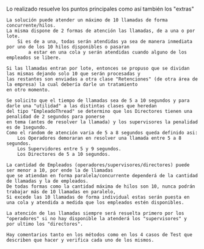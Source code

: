 Lo realizado resuelve los puntos principales como así también los "extras"

	La solución puede atender un máximo de 10 llamadas de forma concurrente/hilos.
	La misma dispone de 2 formas de atención las llamadas, de a una o por lote.
		Si es de a una, todas serán atendidas ya sea de manera inmediata por uno de los 10 hilos disponibles o pasaran 
			a estar en una cola y serán atendidas cuando alguno de los empleados se libere.
		
	Si las llamadas entran por lote, entonces se propuso que se dividan las mismas dejando solo 10 que serán procesadas y 
	las restantes son enviadas a otra clase "Retenciones" (de otra área de la empresa) la cual debería darle un tratamiento 
	en otro momento.
		
	Se solicito que el tiempo de llamadas sea de 5 a 10 segundos y para darle una "utilidad" a las distintas clases que heredan 
	del tipo "EmpleadoThread" se determino que los Directores tienen una penalidad de 2 segundos para ponerse
	en tema (antes de resolver la llamada) y los supervisores la penalidad es de 1segundo.
	Como el random de atención varia de 5 a 8 segundos queda definido asi:
		Los Operadores demoraran en resolver una llamada entre 5 a 8 segundos.
		Los Supervidores entre 5 y 9 segundos.
		Los Directores de 5 a 10 segundos.
	
	La cantidad de Empleados (operadores/supervisores/directores) puede ser menor a 10, por ende la de llamadas
	que se atiendan en forma paralela/concurrente dependerá de la cantidad de llamadas y la de empleados. 
	De todas formas como la cantidad máxima de hilos son 10, nunca podrán trabajar más de 10 llamadas en paralelo,
	Si excede las 10 llamadas de forma individual estas serán puesta en una cola y atendida a medida que los empleados estén disponibles.
	
	La atención de las llamadas siempre será resuelta primero por los "operadores" si no hay disponible la atenderá los "supervisores" y 
	por ultimo los "directores".
	
	Hay comentarios tanto en los métodos como en los 4 casos de Test que describen que hacer y verifica cada uno de los mismos.
